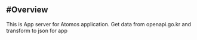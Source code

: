 #Overview
----
This is App server for Atomos application.
Get data from openapi.go.kr and transform to json for app

